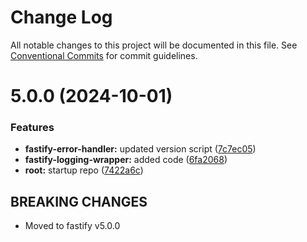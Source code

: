 # Change Log

All notable changes to this project will be documented in this file.
See [Conventional Commits](https://conventionalcommits.org) for commit guidelines.

# 5.0.0 (2024-10-01)


### Features

* **fastify-error-handler:** updated version script ([7c7ec05](https://github.com/ogcio/shared-node-utils/commit/7c7ec05b8a8335642038c60b198b0f193364ddb4))
* **fastify-logging-wrapper:** added code ([6fa2068](https://github.com/ogcio/shared-node-utils/commit/6fa2068dbef70d00406065b79de1bf91aa444bea))
* **root:** startup repo ([7422a6c](https://github.com/ogcio/shared-node-utils/commit/7422a6c8a7d51722299e6cd61eebacefe2b80d6d))

## BREAKING CHANGES

- Moved to fastify v5.0.0